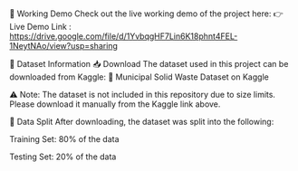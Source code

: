 🔗 Working Demo
Check out the live working demo of the project here:
👉 Live Demo Link : https://drive.google.com/file/d/1YvbqgHF7Lin6K18phnt4FEL-1NeytNAo/view?usp=sharing

📂 Dataset Information
📥 Download
The dataset used in this project can be downloaded from Kaggle:
🔗 Municipal Solid Waste Dataset on Kaggle

⚠️ Note: The dataset is not included in this repository due to size limits. Please download it manually from the Kaggle link above.

🧪 Data Split
After downloading, the dataset was split into the following:

Training Set: 80% of the data

Testing Set: 20% of the data
